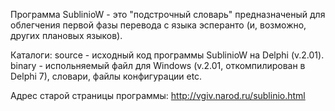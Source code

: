 Программа SublinioW - это "подстрочный словарь" предназначеный для облегчения первой фазы перевода с языка эсперанто (и, возможно, других плановых языков).

Каталоги:
source - исходный код программы SublinioW на Delphi (v.2.01).
binary - испольняемый файл для Windows (v.2.01, откомпилирован в Delphi 7), словари, файлы конфигурации etc.

Адрес старой страницы программы: http://vgiv.narod.ru/sublinio.html
